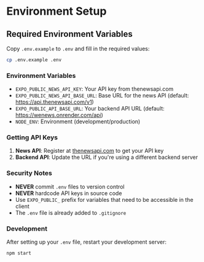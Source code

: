 # Environment Setup

## Required Environment Variables

Copy `.env.example` to `.env` and fill in the required values:

```bash
cp .env.example .env
```

### Environment Variables

- `EXPO_PUBLIC_NEWS_API_KEY`: Your API key from thenewsapi.com
- `EXPO_PUBLIC_NEWS_API_BASE_URL`: Base URL for the news API (default: https://api.thenewsapi.com/v1)
- `EXPO_PUBLIC_API_BASE_URL`: Your backend API URL (default: https://wenews.onrender.com/api)
- `NODE_ENV`: Environment (development/production)

### Getting API Keys

1. **News API**: Register at [thenewsapi.com](https://thenewsapi.com) to get your API key
2. **Backend API**: Update the URL if you're using a different backend server

### Security Notes

- **NEVER** commit `.env` files to version control
- **NEVER** hardcode API keys in source code
- Use `EXPO_PUBLIC_` prefix for variables that need to be accessible in the client
- The `.env` file is already added to `.gitignore`

### Development

After setting up your `.env` file, restart your development server:

```bash
npm start
```
